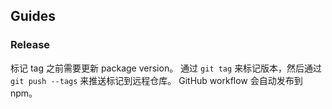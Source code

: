 ## Guides

### Release

标记 tag 之前需要更新 package version。
通过 `git tag` 来标记版本，然后通过 `git push --tags` 来推送标记到远程仓库。
GitHub workflow 会自动发布到 npm。

